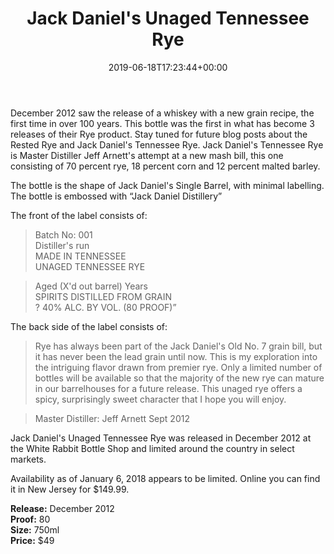 ﻿---
layout: post
title: Jack Daniel's Unaged Tennessee Rye
date: '2019-06-18T17:23:44+00:00'
permalink: JackDanielsUnagedTennesseeRye
image: 14/JackDanielsRye1-1.jpg
description: A collector's guide to the Jack Daniel's Unaged Tennessee Rye, the first foray into Rye for Jack Daniels
gallery:
  JackDanielsUnagedTennesseeRye:
  - image_path: 14/JackDanielsRye1-1.jpg
    image-caption: Jack Daniel's Legacy Edition Series First Edition release, the green label
    image-copyright: © CollectorOfJack.com
  - image_path: 14/JackDanielsRye1-2.jpg
    image-caption: Jack Daniel's Legacy Edition Series First Edition release, the green label
    image-copyright: © CollectorOfJack.com
  - image_path: 14/JackDanielsRye1-3.jpg
    image-caption: Jack Daniel's Legacy Edition Series First Edition release, the green label
    image-copyright: © CollectorOfJack.com
  - image_path: 14/JackDanielsRye1-4.jpg
    image-caption: Jack Daniel's Legacy Edition Series First Edition release, the green label
    image-copyright: © CollectorOfJack.com
  - image_path: 14/JackDanielsRye1-5.jpg
    image-caption: Jack Daniel's Legacy Edition Series First Edition release, the green label
    image-copyright: © CollectorOfJack.com
categories: [ Rye, Unaged Rye, 750ml ]
---
  
December 2012 saw the release of a whiskey with a new grain recipe, the first time in over 100 years. This bottle was the first in what has become 3 releases of their Rye product. Stay tuned for future blog posts about the Rested Rye and Jack Daniel's Tennessee Rye. Jack Daniel's Tennessee Rye is Master Distiller Jeff Arnett's attempt at a new mash bill, this one consisting of 70 percent rye, 18 percent corn and 12 percent malted barley.   
  
The bottle is the shape of Jack Daniel's Single Barrel, with minimal labelling. The bottle is embossed with “Jack Daniel Distillery” 

The front of the label consists of:  

> Batch No: 001   
> Distiller's run   
> MADE IN TENNESSEE   
> UNAGED TENNESSEE RYE  

> Aged (X'd out barrel) Years    
> SPIRITS DISTILLED FROM GRAIN  
? 40% ALC. BY VOL. (80 PROOF)”  

  
The back side of the label consists of:  
> Rye has always been part of the Jack Daniel's Old No. 7 grain bill, but it has never been the lead grain until now. This is my exploration into the intriguing flavor drawn from premier rye. Only a limited number of bottles will be available so that the majority of the new rye can mature in our barrelhouses for a future release. This unaged rye offers a spicy, surprisingly sweet character that I hope you will enjoy.   
   
> Master Distiller: Jeff Arnett Sept 2012
  
Jack Daniel's Unaged Tennessee Rye was released in December 2012 at the White Rabbit Bottle Shop and limited around the country in select markets.   

  
Availability as of January 6, 2018 appears to be limited. Online you can find it in New Jersey for $149.99.   

**Release:** December 2012  
**Proof:** 80  
**Size:** 750ml  
**Price:** $49  



